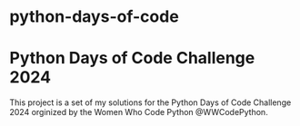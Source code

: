 # python-days-of-code
# Python Days of Code Challenge 2024

This project is a set of my solutions for the Python Days of Code Challenge 2024 orginized by the Women Who Code Python @WWCodePython.
